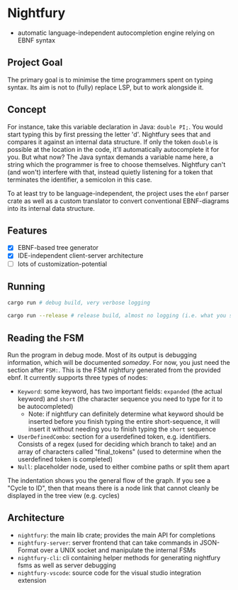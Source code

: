 # Nightfury

- automatic language-independent autocompletion engine relying on EBNF syntax

## Project Goal

The primary goal is to minimise the time programmers spent on typing syntax. Its aim is not to (fully) replace LSP, but to work alongside it.

## Concept

For instance, take this variable declaration in Java: `double PI;`.
You would start typing this by first pressing the letter 'd'. Nightfury sees that and compares it against an internal data structure. If only the token `double` is possible at the location in the code, it'll automatically autocomplete it for you. But what now? The Java syntax demands a variable name here, a string which the programmer is free to choose themselves. Nightfury can't (and won't) interfere with that, instead quietly listening for a token that terminates the identifier, a semicolon in this case.

To at least try to be language-independent, the project uses the `ebnf` parser crate as well as a custom translator to convert conventional EBNF-diagrams into its internal data structure.

## Features

- [x] EBNF-based tree generator
- [x] IDE-independent client-server architecture
- [ ] lots of customization-potential

## Running

```sh
cargo run # debug build, very verbose logging
```

```sh
cargo run --release # release build, almost no logging (i.e. what you should use)
```

## Reading the FSM

Run the program in debug mode. Most of its output is debugging information, which will be documented *someday*. For now, you just need the section after `FSM:`. This is the FSM nightfury generated from the provided ebnf. It currently supports three types of nodes:

- `Keyword`: some keyword, has two important fields: `expanded` (the actual keyword) and `short` (the character sequence you need to type for it to be autocompleted)
  - Note: if nightfury can definitely determine what keyword should be inserted before you finish typing the entire short-sequence, it will insert it without needing you to finish typing the `short` sequence
- `UserDefinedCombo`: section for a userdefined token, e.g. identifiers. Consists of a regex (used for deciding which branch to take) and an array of characters called "final_tokens" (used to determine when the userdefined token is completed)
- `Null`: placeholder node, used to either combine paths or split them apart

The indentation shows you the general flow of the graph. If you see a "Cycle to ID", then that means there is a node link that cannot cleanly be displayed in the tree view (e.g. cycles)

## Architecture

- `nightfury`: the main lib crate; provides the main API for completions
- `nightfury-server`: server frontend that can take commands in JSON-Format over a UNIX socket and manipulate the internal FSMs
- `nightfury-cli`: cli containing helper methods for generating nightfury fsms as well as server debugging
- `nightfury-vscode`: source code for the visual studio integration extension
